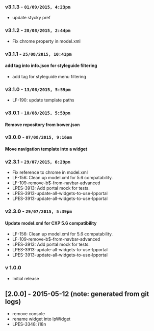 ### v3.1.3 - `01/09/2015, 4:23pm`
* update stycky pref  

### v3.1.2 - `28/08/2015, 2:44pm`
* Fix chrome property in model.xml  


### v3.1.1 - `25/08/2015, 10:41pm`
#### add tag into info.json for styleguide filtering  
* add tag for styleguide menu filtering  


### v3.1.0 - `13/08/2015, 5:59pm`
* LF-190: update template paths

### v3.0.1 - `10/08/2015, 5:59pm`
#### Remove repository from bower.json  


### v3.0.0 - `07/08/2015, 9:16am`
#### Move navigation template into a widget  


### v2.3.1 - `29/07/2015, 6:29pm`
* Fix reference to chrome in model.xml  
* LF-156: Clean up model.xml for 5.6 compatability.  
* LF-109-remove-b$-from-navbar-advanced  
* LPES-3913: Add portal mock for tests.  
* LPES-3913-update-all-widgets-to-use-lpportal  
* LPES-3913-update-all-widgets-to-use-lpportal  


### v2.3.0 - `29/07/2015, 5:39pm`
#### Update model.xml for CXP 5.6 compatibility  
* LF-156: Clean up model.xml for 5.6 compatability.  
* LF-109-remove-b$-from-navbar-advanced  
* LPES-3913: Add portal mock for tests.  
* LPES-3913-update-all-widgets-to-use-lpportal  
* LPES-3913-update-all-widgets-to-use-lpportal  


### v 1.0.0
* Initial release
## [2.0.0] - 2015-05-12 (note: generated from git logs)

 - remove console
 - rename widget into lpWidget
 - LPES-3348: i18n
